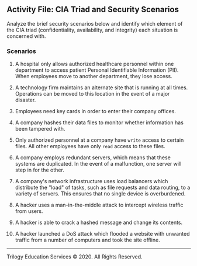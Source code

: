 ## Activity File: CIA Triad and Security Scenarios

Analyze the brief security scenarios below and identify which element of the CIA triad (confidentiality, availability, and integrity) each situation is concerned with. 

### Scenarios

1. A hospital only allows authorized healthcare personnel within one department to access patient Personal Identifiable Information (PII). When employees move to another department, they lose access.


2. A technology firm maintains an alternate site that is running at all times. Operations can be moved to this location in the event of a major disaster.

  

3. Employees need key cards in order to enter their company offices.

  

4. A company hashes their data files to monitor whether information has been tampered with. 

  

5. Only authorized personnel at a company have `write` access to certain files. All other employees have only `read` access to these files. 

   

6. A company employs redundant servers, which means that these systems are duplicated. In the event of a malfunction, one server will step in for the other.

  

7. A company's network infrastructure uses load balancers which distribute the "load" of tasks, such as file requests and data routing, to a variety of servers. This ensures that no single device is overburdened.

  

8. A hacker uses a man-in-the-middle attack to intercept wireless traffic from users. 

  

9. A hacker is able to crack a hashed message and change its contents. 

  

10. A hacker launched a DoS attack which flooded a website with unwanted traffic from a number of computers and took the site offline. 

---  

Trilogy Education Services © 2020. All Rights Reserved.